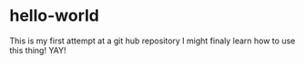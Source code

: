 # hello-world
This is my first attempt at a git hub repository
I might finaly learn how to use this thing! YAY!
